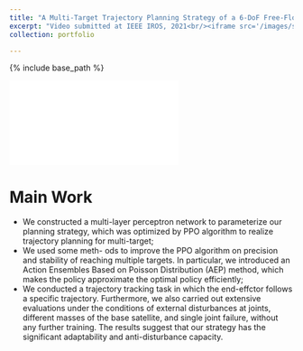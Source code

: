 ```yaml
---
title: "A Multi-Target Trajectory Planning Strategy of a 6-DoF Free-Floating Space Robot based on Reinforcement Learning"
excerpt: "Video submitted at IEEE IROS, 2021<br/><iframe src='/images/spacerobot_v3_cut.mp4' scrolling='no' border='0' frameborder='no' framespacing='0' allowfullscreen='true'> </iframe>"
collection: portfolio

---
```

{% include base_path %}

<iframe src='/images/spacerobot_v3_cut.mp4' scrolling='no' border='0' frameborder='no' framespacing='0' allowfullscreen='true'> 
</iframe>

Main Work
======
* We constructed a multi-layer perceptron network to parameterize our planning strategy, which was optimized by PPO algorithm to realize trajectory planning for multi-target;
* We used some meth- ods to improve the PPO algorithm on precision and stability of reaching multiple targets. In particular, we introduced an Action Ensembles Based on Poisson Distribution (AEP) method, which makes the policy approximate the optimal policy efficiently;
* We conducted a trajectory tracking task in which the end-effctor follows a specific trajectory. Furthermore, we also carried out extensive evaluations under the conditions of external disturbances at joints, different masses of the base satellite, and single joint failure, without any further training. The results suggest that our strategy has the significant adaptability and anti-disturbance capacity.
